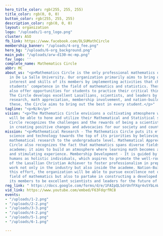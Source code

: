 ```yaml
---
hero_title_color: rgb(255, 255, 255)
title_color: rgb(0, 0, 0)
button_color: rgb(255, 255, 255)
description_color: rgb(0, 0, 0)
layout: organization
logo: "/uploads/1-org_logo.png"
cluster: ASO
fb_link: https://www.facebook.com/DLSUMathCircle
membership_banner: "/uploads/4-org_fee.png"
hero_bg: "/uploads/6-org_background.png"
main_pub: "/uploads/arw-d130-mc-mp.png"
fav_logo: ''
complete_name: Mathematics Circle
abbr: MC
about_us: "<p>Mathematics Circle is the only professional mathematics organization
  in De La Salle University. Our organization primarily aims to bring out the mathematical
  interest and skills of its members by implementing activities that challenge the
  students’ competence in the field of mathematics and statistics. These activities
  also offer opportunities for students to practice their critical thinking in decision-making.
  The Circle develops excellent Lasallians, scientists, and leaders by promoting mathematical
  research, math appreciation, membership involvement, and nation-building. Through
  these, the Circle aims to bring out the best in every student.</p>"
tagline: "<p>N/A</p>"
vision: "<p>The Mathematics Circle envisions a cultivating atmosphere where students
  will be able to hone and utilize their Mathematical and Statistical skills. The
  Circle recognizes the challenges and the rewards of being a scientist. This enraptures
  in creating positive changes and advocacies for our society and country.</p>"
mission: "<p>Mathematical Research - The Mathematics Circle puts its effort to push
  science and technology towards the top of its priorities by believing in promoting
  mathematical research to the undergraduate level. Mathematical Appreciation - The
  Circle also recognizes the fact that mathematics spans diverse fields inside the
  academe; it aims to build an atmosphere where learning math becomes an enriching
  and stimulating experience. Membership Development - It is guided by the view of
  humans as holistic individuals, which aspires to promote the well-rounded development
  of the Lasallian Christian Achiever to foster professionalism in preparation for
  work not only in the industry but also inside the academe. Nation-Building - Through
  this effort, the organization will be able to pursue excellence not only in the
  field of mathematics but also to partake in constructing a developed nation with
  its members to be excellent scientists and leaders for the future of this nation.</p>"
reg_link: " https://docs.google.com/forms/d/e/1FAIpQLSdrUnfFXqr4vSYbLnWWv137W7yAWu0IR5yxtjp5b5RQU_9pJA/viewform"
vid_link: https://www.youtube.com/embed/F63FdqrfRC8
events:
- "/uploads/1-2.png"
- "/uploads/2-2.png"
- "/uploads/3-3.png"
- "/uploads/4-2.png"
- "/uploads/5-1.png"
- "/uploads/6-1.png"

---
```

